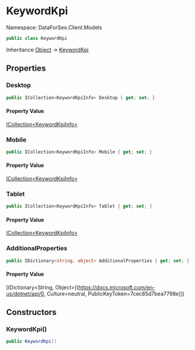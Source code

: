 # KeywordKpi

Namespace: DataForSeo.Client.Models

```csharp
public class KeywordKpi
```

Inheritance [Object](https://docs.microsoft.com/en-us/dotnet/api/Object) → [KeywordKpi](./KeywordKpi.md)

## Properties

### **Desktop**

```csharp
public ICollection<KeywordKpiInfo> Desktop { get; set; }
```

#### Property Value

[ICollection&lt;KeywordKpiInfo&gt;](./KeywordKpiInfo.md)<br>

### **Mobile**

```csharp
public ICollection<KeywordKpiInfo> Mobile { get; set; }
```

#### Property Value

[ICollection&lt;KeywordKpiInfo&gt;](./KeywordKpiInfo.md)<br>

### **Tablet**

```csharp
public ICollection<KeywordKpiInfo> Tablet { get; set; }
```

#### Property Value

[ICollection&lt;KeywordKpiInfo&gt;](./KeywordKpiInfo.md)<br>

### **AdditionalProperties**

```csharp
public IDictionary<string, object> AdditionalProperties { get; set; }
```

#### Property Value

[IDictionary&lt;String, Object&gt;](https://docs.microsoft.com/en-us/dotnet/api/0, Culture=neutral, PublicKeyToken=7cec85d7bea7798e]])<br>

## Constructors

### **KeywordKpi()**

```csharp
public KeywordKpi()
```
